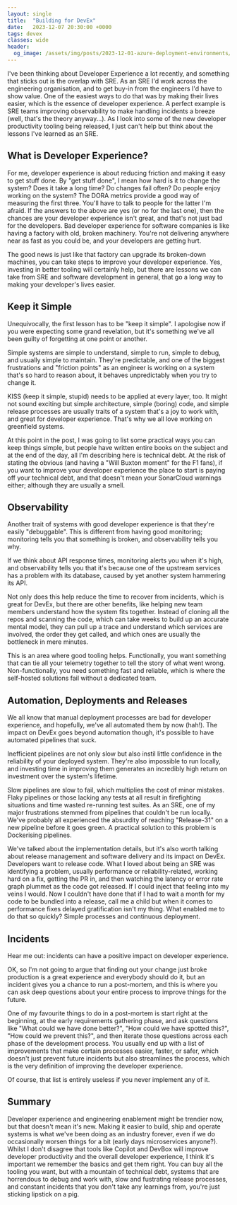 ```yaml
---
layout: single
title:  "Building for DevEx"
date:   2023-12-07 20:30:00 +0000
tags: devex
classes: wide
header:
  og_image: /assets/img/posts/2023-12-01-azure-deployment-environments/DeployedEnvironment.png
---
```


I've been thinking about Developer Experience a lot recently, and something that sticks out is the overlap with SRE. As an SRE I'd work across the engineering organisation, and to get buy-in from the engineers I'd have to show value. One of the easiest ways to do that was by making their lives easier, which is the essence of developer experience. A perfect example is SRE teams improving observability to make handling incidents a breeze (well, that's the theory anyway...).
As I look into some of the new developer productivity tooling being released, I just can't help but think about the lessons I've learned as an SRE.

## What is Developer Experience?

For me, developer experience is about reducing friction and making it easy to get stuff done. By "get stuff done", I mean how hard is it to change the system? Does it take a long time? Do changes fail often? Do people enjoy working on the system? The DORA metrics provide a good way of measuring the first three. You'll have to talk to people for the latter I'm afraid. 
If the answers to the above are yes (or no for the last one), then the chances are your developer experience isn't great, and that's not just bad for the developers. Bad developer experience for software companies is like having a factory with old, broken machinery. You're not delivering anywhere near as fast as you could be, and your developers are getting hurt.

The good news is just like that factory can upgrade its broken-down machines, you can take steps to improve your developer experience. Yes, investing in better tooling will certainly help, but there are lessons we can take from SRE and software development in general, that go a long way to making your developer's lives easier.

## Keep it Simple
Unequivocally, the first lesson has to be "keep it simple". I apologise now if you were expecting some grand revelation, but it's something we've all been guilty of forgetting at one point or another.

Simple systems are simple to understand, simple to run, simple to debug, and usually simple to maintain. They're predictable, and one of the biggest frustrations and "friction points" as an engineer is working on a system that's so hard to reason about, it behaves unpredictably when you try to change it. 

KISS (keep it simple, stupid) needs to be applied at every layer, too. It might not sound exciting but simple architecture, simple (boring) code, and simple release processes are usually traits of a system that's a joy to work with, and great for developer experience. That's why we all love working on greenfield systems.

At this point in the post, I was going to list some practical ways you can keep things simple, but people have written entire books on the subject and at the end of the day, all I'm describing here is technical debt. At the risk of stating the obvious (and having a "Will Buxton moment" for the F1 fans), if you want to improve your developer experience the place to start is paying off your technical debt, and that doesn't mean your SonarCloud warnings either; although they are usually a smell.

## Observability
Another trait of systems with good developer experience is that they're easily "debuggable". This is different from having good monitoring; monitoring tells you that something is broken, and observability tells you why.

If we think about API response times, monitoring alerts you when it's high, and observability tells you that it's because one of the upstream services has a problem with its database, caused by yet another system hammering its API.

Not only does this help reduce the time to recover from incidents, which is great for DevEx, but there are other benefits, like helping new team members understand how the system fits together. Instead of cloning all the repos and scanning the code, which can take weeks to build up an accurate mental model, they can pull up a trace and understand which services are involved, the order they get called, and which ones are usually the bottleneck in mere minutes.

This is an area where good tooling helps. Functionally, you want something that can tie all your telemetry together to tell the story of what went wrong. Non-functionally, you need something fast and reliable, which is where the self-hosted solutions fail without a dedicated team.

## Automation, Deployments and Releases
We all know that manual deployment processes are bad for developer experience, and hopefully, we've all automated them by now (hah!). The impact on DevEx goes beyond automation though, it's possible to have automated pipelines that suck.

Inefficient pipelines are not only slow but also instil little confidence in the reliability of your deployed system. They're also impossible to run locally, and investing time in improving them generates an incredibly high return on investment over the system's lifetime.

Slow pipelines are slow to fail, which multiplies the cost of minor mistakes. Flaky pipelines or those lacking any tests at all result in firefighting situations and time wasted re-running test suites. As an SRE, one of my major frustrations stemmed from pipelines that couldn't be run locally. We've probably all experienced the absurdity of reaching "Release-31" on a new pipeline before it goes green. A practical solution to this problem is Dockerising pipelines.

We've talked about the implementation details, but it's also worth talking about release management and software delivery and its impact on DevEx. Developers want to release code. What I loved about being an SRE was identifying a problem, usually performance or reliability-related, working hard on a fix, getting the PR in, and then watching the latency or error rate graph plummet as the code got released. If I could inject that feeling into my veins I would. Now I couldn't have done that if I had to wait a month for my code to be bundled into a release, call me a child but when it comes to performance fixes delayed gratification isn't my thing. What enabled me to do that so quickly? Simple processes and continuous deployment. 

## Incidents
Hear me out: incidents can have a positive impact on developer experience.

OK, so I'm not going to argue that finding out your change just broke production is a great experience and everybody should do it, but an incident gives you a chance to run a post-mortem, and this is where you can ask deep questions about your entire process to improve things for the future.

One of my favourite things to do in a post-mortem is start right at the beginning, at the early requirements gathering phase, and ask questions like "What could we have done better?", "How could we have spotted this?", "How could we prevent this?", and then iterate those questions across each phase of the development process. You usually end up with a list of improvements that make certain processes easier, faster, or safer, which doesn't just prevent future incidents but also streamlines the process, which is the very definition of improving the developer experience.

Of course, that list is entirely useless if you never implement any of it.

## Summary

Developer experience and engineering enablement might be trendier now, but that doesn't mean it's new. Making it easier to build, ship and operate systems is what we've been doing as an industry forever, even if we do occasionally worsen things for a bit (early days microservices anyone?). 
Whilst I don't disagree that tools like Copilot and DevBox will improve developer productivity and the overall developer experience, I think it's important we remember the basics and get them right. You can buy all the tooling you want, but with a mountain of technical debt, systems that are horrendous to debug and work with, slow and fustrating release processes, and constant incidents that you don't take any learnings from, you're just sticking lipstick on a pig.









